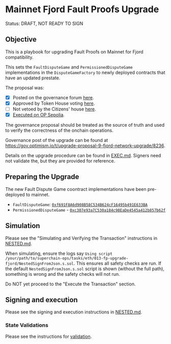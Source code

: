 # Mainnet Fjord Fault Proofs Upgrade

Status: DRAFT, NOT READY TO SIGN

## Objective

This is a playbook for upgrading Fault Proofs on Mainnet for Fjord compatibility.

This sets the `FaultDisputeGame` and `PermissionedDisputeGame` implementations in the `DisputeGameFactory` to newly deployed contracts that have an updated prestate.

The proposal was:

- [x] Posted on the governance forum [here](https://gov.optimism.io/t/upgrade-proposal-9-fjord-network-upgrade/8236).
- [x] Approved by Token House voting [here](https://vote.optimism.io/proposals/19894803675554157870919000647998468859257602050917884642551010462863037711179).
- [ ] Not vetoed by the Citizens' house [here](https://snapshot.org/#/citizenshouse.eth/proposal/0x14336dfcb086279e47ef8fffbd6282984d392f1b9eaf22f76547210df6451c43).
- [x] [Executed on OP Sepolia](https://github.com/ethereum-optimism/superchain-ops/tree/main/tasks/sep/011-fjord-upgrade).

The governance proposal should be treated as the source of truth and used to verify the correctness of the onchain operations.

Governance post of the upgrade can be found at https://gov.optimism.io/t/upgrade-proposal-9-fjord-network-upgrade/8236.

Details on the upgrade procedure can be found in [EXEC.md](./EXEC.md). Signers need not validate the, but they are provided for reference.

## Preparing the Upgrade

The new Fault Dispute Game coontract implementations have been pre-deployed to mainnet.

- `FaultDisputeGame`: [`0xf691F8A6d908B58C534B624cF16495b491E633BA`](https://etherscan.io/address/0xc307e93a7C530a184c98EaDe4545a412b857b62f)
- `PermissionedDisputeGame` - [`0xc307e93a7C530a184c98EaDe4545a412b857b62f`](https://etherscan.io/address/0xc307e93a7C530a184c98EaDe4545a412b857b62f)

## Simulation

Please see the "Simulating and Verifying the Transaction" instructions in [NESTED.md](../../../NESTED.md).

When simulating, ensure the logs say `Using script /your/path/to/superchain-ops/tasks/eth/013-fp-upgrade-fjord/NestedSignFromJson.s.sol`. This ensures all safety checks are run. If the default `NestedSignFromJson.s.sol` script is shown (without the full path), something is wrong and the safety checks will not run.

Do NOT yet proceed to the "Execute the Transaction" section.

## Signing and execution

Please see the signing and execution instructions in [NESTED.md](../../../NESTED.md).

### State Validations

Please see the instructions for [validation](./VALIDATION.md).
